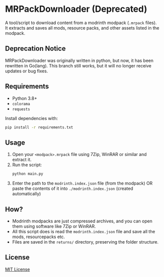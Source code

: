 # MRPackDownloader (Deprecated)
A tool/script to download content from a modrinth modpack (`.mrpack` files). It extracts and saves all mods, resource packs, and other assets listed in the modpack.

## Deprecation Notice
MRPackDownloader was originally written in python, but now, it has been rewritten in Go(lang). This branch still works, but it will no longer receive updates or bug fixes.

## Requirements
- Python 3.8+
- `colorama`
- `requests`

Install dependencies with:
```sh
pip install -r requirements.txt
```

## Usage
1. Open your `<modpack>.mrpack` file using 7Zip, WinRAR or similar and extract it.
2. Run the script:
    ```sh
    python main.py
    ```
3. Enter the path to the `modrinth.index.json` file (from the modpack) OR paste the contents of it into `./modrinth.index.json` (created automatically)


## How?
- Modrinth modpacks are just compressed archives, and you can open them using software like 7Zip or WinRAR.
- All this script does is read the `modrinth.index.json` file and save all the mods, resourcepacks etc.
- Files are saved in the `returns/` directory, preserving the folder structure.

## License
[MIT License](./LICENSE)